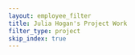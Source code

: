 ```yaml
---
layout: employee_filter
title: Julia Hogan's Project Work
filter_type: project
skip_index: true
---
```

